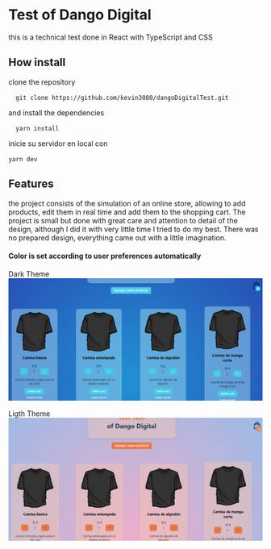 # Test of Dango Digital

this is a technical test done in React with TypeScript and CSS

## How install

clone the repository 

```
  git clone https://github.com/kevin3080/dangoDigitalTest.git
```

and install the dependencies

```
  yarn install
```

inicie su servidor en local con

```
yarn dev
```

## Features

the project consists of the simulation of an online store, allowing to add products, edit them in real time and add them to the shopping cart. The project is small but done with great care and attention to detail of the design, although I did it with very little time I tried to do my best. There was no prepared design, everything came out with a little imagination.


#### Color is set according to user preferences automatically

Dark Theme
![alt text](image-2.png)

Ligth Theme
![lightmode](image-1.png)